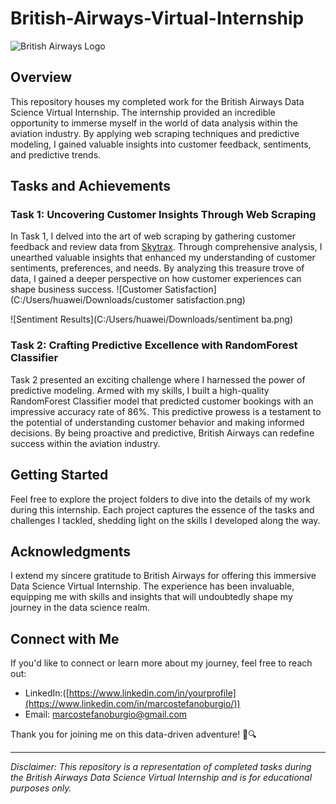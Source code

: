 # British-Airways-Virtual-Internship
![British Airways Logo](https://upload.wikimedia.org/wikipedia/it/4/42/British_Airways_Logo.svg) <!-- Add the logo image link here -->

## Overview

This repository houses my completed work for the British Airways Data Science Virtual Internship. The internship provided an incredible opportunity to immerse myself in the world of data analysis within the aviation industry. By applying web scraping techniques and predictive modeling, I gained valuable insights into customer feedback, sentiments, and predictive trends.

## Tasks and Achievements

### Task 1: Uncovering Customer Insights Through Web Scraping

In Task 1, I delved into the art of web scraping by gathering customer feedback and review data from [Skytrax](https://www.theforage.com/virtual-internships/prototype/NjynCWzGSaWXQCxSX/Data-Science). Through comprehensive analysis, I unearthed valuable insights that enhanced my understanding of customer sentiments, preferences, and needs. By analyzing this treasure trove of data, I gained a deeper perspective on how customer experiences can shape business success.
![Customer Satisfaction](C:/Users/huawei/Downloads/customer satisfaction.png)

![Sentiment Results](C:/Users/huawei/Downloads/sentiment ba.png)
### Task 2: Crafting Predictive Excellence with RandomForest Classifier

Task 2 presented an exciting challenge where I harnessed the power of predictive modeling. Armed with my skills, I built a high-quality RandomForest Classifier model that predicted customer bookings with an impressive accuracy rate of 86%. This predictive prowess is a testament to the potential of understanding customer behavior and making informed decisions. By being proactive and predictive, British Airways can redefine success within the aviation industry.

## Getting Started

Feel free to explore the project folders to dive into the details of my work during this internship. Each project captures the essence of the tasks and challenges I tackled, shedding light on the skills I developed along the way.

## Acknowledgments

I extend my sincere gratitude to British Airways for offering this immersive Data Science Virtual Internship. The experience has been invaluable, equipping me with skills and insights that will undoubtedly shape my journey in the data science realm.

## Connect with Me

If you'd like to connect or learn more about my journey, feel free to reach out:

- LinkedIn:([https://www.linkedin.com/in/yourprofile](https://www.linkedin.com/in/marcostefanoburgio/))
- Email: marcostefanoburgio@gmail.com

Thank you for joining me on this data-driven adventure! 🚀🔍

<!-- Add any additional badges, images, or links here -->

---

*Disclaimer: This repository is a representation of completed tasks during the British Airways Data Science Virtual Internship and is for educational purposes only.*
